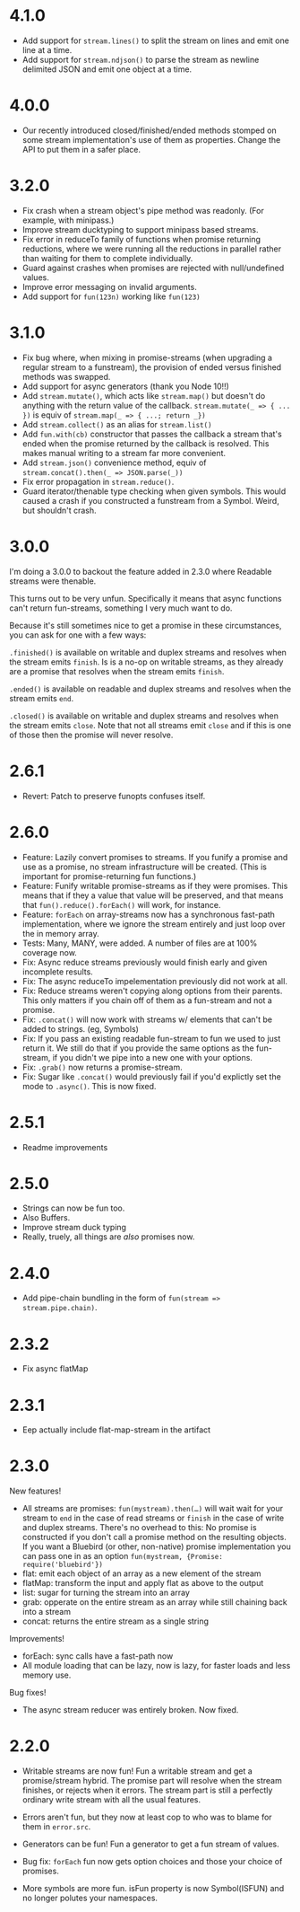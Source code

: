 # 4.1.0

* Add support for `stream.lines()` to split the stream on lines and emit one line at a time.
* Add support for `stream.ndjson()` to parse the stream as newline delimited JSON and emit one object at a time.

# 4.0.0

* Our recently introduced closed/finished/ended methods stomped on some stream implementation's use of them
  as properties. Change the API to put them in a safer place.

# 3.2.0

* Fix crash when a stream object's pipe method was readonly. (For example, with minipass.)
* Improve stream ducktyping to support minipass based streams.
* Fix error in reduceTo family of functions when promise returning reductions, where we were running
  all the reductions in parallel rather than waiting for them to complete individually.
* Guard against crashes when promises are rejected with null/undefined values.
* Improve error messaging on invalid arguments.
* Add support for `fun(123n)` working like `fun(123)`

# 3.1.0

* Fix bug where, when mixing in promise-streams (when upgrading a regular
  stream to a funstream), the provision of ended versus finished methods was
  swapped.
* Add support for async generators (thank you Node 10!!)
* Add `stream.mutate()`, which acts like `stream.map()` but doesn't do anything with the return value of the
  callback. `stream.mutate(_ => { ... })` is equiv of `stream.map(_ => { ...; return _})`
* Add `stream.collect()` as an alias for `stream.list()`
* Add `fun.with(cb)` constructor that passes the callback a stream that's ended when the promise
  returned by the callback is resolved. This makes manual writing to a stream far more convenient.
* Add `stream.json()` convenience method, equiv of `stream.concat().then(_ => JSON.parse(_))`
* Fix error propagation in `stream.reduce()`.
* Guard iterator/thenable type checking when given symbols. This would
  caused a crash if you constructed a funstream from a Symbol.  Weird, but
  shouldn't crash.

# 3.0.0

I'm doing a 3.0.0 to backout the feature added in 2.3.0 where Readable
streams were thenable.

This turns out to be very unfun.  Specifically it means that async functions
can't return fun-streams, something I very much want to do.

Because it's still sometimes nice to get a promise in these circumstances,
you can ask for one with a few ways:

`.finished()` is available on writable and duplex streams and resolves when the stream
emits `finish`.  Is is a no-op on writable streams, as they already are a
promise that resolves when the stream emits `finish`.

`.ended()` is available on readable and duplex streams and resolves when the
stream emits `end`.

`.closed()` is available on writable and duplex streams and resolves when the
stream emits `close`.  Note that not all streams emit `close` and if this is
one of those then the promise will never resolve.

# 2.6.1

* Revert: Patch to preserve funopts confuses itself.

# 2.6.0

* Feature: Lazily convert promises to streams.  If you funify a promise and
  use as a promise, no stream infrastructure will be created.  (This is
  important for promise-returning fun functions.)
* Feature: Funify writable promise-streams as if they were promises.  This
  means that if they a value that value will be preserved, and that means
  that `fun().reduce().forEach()` will work, for instance.
* Feature: `forEach` on array-streams now has a synchronous fast-path
  implementation, where we ignore the stream entirely and just loop over the
  in memory array.
* Tests: Many, MANY, were added. A number of files are at 100% coverage now.
* Fix: Async reduce streams previously would finish early and given incomplete results.
* Fix: The async reduceTo impelementation previously did not work at all.
* Fix: Reduce streams weren't copying along options from their parents.
  This only matters if you chain off of them as a fun-stream and not a
  promise.
* Fix: `.concat()` will now work with streams w/ elements that can't be added to strings. (eg, Symbols)
* Fix: If you pass an existing readable fun-stream to fun we used to just
  return it.  We still do that if you provide the same options as the
  fun-stream, if you didn't we pipe into a new one with your options.
* Fix: `.grab()` now returns a promise-stream.
* Fix: Sugar like `.concat()` would previously fail if you'd explictly set the mode to `.async()`. This is now fixed.

# 2.5.1

* Readme improvements

# 2.5.0

* Strings can now be fun too.
* Also Buffers.
* Improve stream duck typing
* Really, truely, all things are _also_ promises now.

# 2.4.0

* Add pipe-chain bundling in the form of `fun(stream => stream.pipe.chain)`.

# 2.3.2

* Fix async flatMap

# 2.3.1

* Eep actually include flat-map-stream in the artifact

# 2.3.0

New features!

* All streams are promises: `fun(mystream).then(…)` will wait wait for your
  stream to `end` in the case of read streams or `finish` in the case of
  write and duplex streams.
  There's no overhead to this: No promise is constructed if you don't call
  a promise method on the resulting objects.
  If you want a Bluebird (or other, non-native) promise implementation you
  can pass one in as an option `fun(mystream, {Promise: require('bluebird'})`
* flat: emit each object of an array as a new element of the stream
* flatMap: transform the input and apply flat as above to the output
* list: sugar for turning the stream into an array
* grab: opperate on the entire stream as an array while still chaining back
  into a stream
* concat: returns the entire stream as a single string

Improvements!

* forEach: sync calls have a fast-path now
* All module loading that can be lazy, now is lazy, for faster loads and
  less memory use.

Bug fixes!

* The async stream reducer was entirely broken. Now fixed.


# 2.2.0

* Writable streams are now fun!  Fun a writable stream and get a
  promise/stream hybrid.  The promise part will resolve when the stream
  finishes, or rejects when it errors.  The stream part is still a perfectly
  ordinary write stream with all the usual features.
* Errors aren't fun, but they now at least cop to who was to blame for them in `error.src`.
* Generators can be fun! Fun a generator to get a fun stream of values.

* Bug fix: `forEach` fun now gets option choices and those your choice of promises.
* More symbols are more fun. isFun property is now Symbol(ISFUN) and no longer polutes your namespaces.
